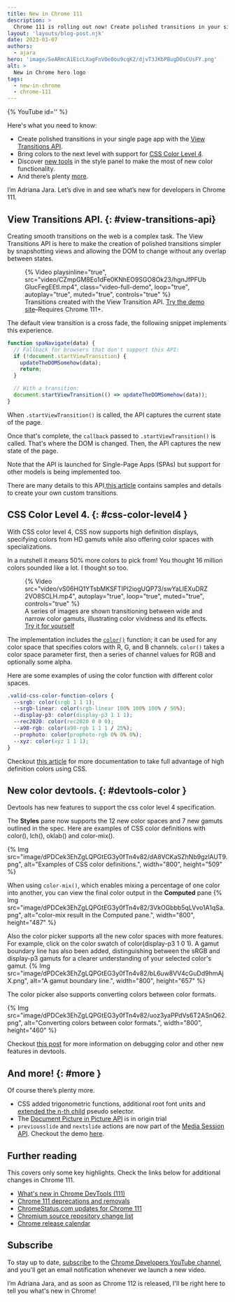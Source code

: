 ```yaml
---
title: New in Chrome 111
description: >
  Chrome 111 is rolling out now! Create polished transitions in your single page app with the View Transitions API, and bring colors to the next level with support for CSS color level 4. Discover new tools in the style panel to make the most of the new color functionality, and there’s plenty more.
layout: 'layouts/blog-post.njk'
date: 2023-03-07
authors:
  - ajara
hero: 'image/SeARmcA1EicLXagFnVOe0ou9cqK2/djvT3JKbPBugDOsCUsFY.png'
alt: >
  New in Chrome hero logo
tags:
  - new-in-chrome
  - chrome-111
---
```


{% YouTube id='' %}

Here's what you need to know:

* Create polished transitions in your single page app with the [View Transitions API](#view-transitions-api).
* Bring colors to the next level with support for [CSS Color Level 4](#css-color-level4).
* Discover [new tools](#devtools-color) in the style panel to make the most of new color functionality.
* And there’s plenty [more](#more).

I’m Adriana Jara. Let’s dive in and see what’s new for developers in Chrome 111.
## View Transitions API. {: #view-transitions-api}
Creating smooth transitions on the web is a complex task.
The View Transitions API is here to make the creation of polished transitions simpler by snapshotting views and allowing the DOM to change without any overlap between states.

<figure>
  {% Video
    playsinline="true",
    src="video/CZmpGM8Eo1dFe0KNhEO9SGO8Ok23/hgnJfPFUbGlucFegEEtl.mp4",
    class="video-full-demo",
    loop="true",
    autoplay="true",
    muted="true",
    controls="true"
  %}
  <figcaption>Transitions created with the View Transition API. <a href="https://http203-playlist.netlify.app/">Try the demo site</a>–Requires Chrome 111+.</figcaption>
</figure>

The default view transition is a cross fade, the following snippet implements this experience.

```js
function spaNavigate(data) {
  // Fallback for browsers that don't support this API:
  if (!document.startViewTransition) {
    updateTheDOMSomehow(data);
    return;
  }

  // With a transition:
  document.startViewTransition(() => updateTheDOMSomehow(data));
}
```


When `.startViewTransition()` is called, the API captures the current state of the page.

Once that's complete, the `callback` passed to `.startViewTransition()` is called. That's where the DOM is changed. Then, the API captures the new state of the page.

Note that the API is launched for Single-Page Apps (SPAs) but support for other models is being implemented too.

There are many details to this API,[this article](/docs/web-platform/view-transitions/) contains samples and details to create your own custom transitions.

## CSS Color Level 4. {: #css-color-level4 }

With CSS color level 4, CSS now supports high definition displays, specifying colors from HD gamuts while also offering color spaces with specializations.

In a nutshell it means 50% more colors to pick from! You thought 16 million colors sounded like a lot. I thought so too.

<figure>
  {% Video
    src="video/vS06HQ1YTsbMKSFTIPl2iogUQP73/swYaLIEXuDRZ2VO8SCLH.mp4",
    autoplay="true",
    loop="true",
    muted="true",
    controls="true"
  %}

  <figcaption>
    A series of images are shown transitioning between wide and narrow color
    gamuts, illustrating color vividness and its effects.<br>
    <a href="https://ciechanow.ski/color-spaces/#:~:text=you%20can%20drag%20the%20slider%20to%20see%20how%20the%20extent%20of%20the%20chromaticity%20triangle%20corresponds%20to%20the%20representable%20colors.">Try it for yourself</a>
  </figcaption>
</figure>

The implementation includes the [`color()`](https://developer.mozilla.org/docs/Web/CSS/color_value/color) function; it can be used for any color space that specifies colors with R, G, and B channels. `color()` takes a color space parameter first, then a series of channel values for RGB and optionally some alpha.

Here are some examples of using the color function with different color spaces.

```css
.valid-css-color-function-colors {
  --srgb: color(srgb 1 1 1);
  --srgb-linear: color(srgb-linear 100% 100% 100% / 50%);
  --display-p3: color(display-p3 1 1 1);
  --rec2020: color(rec2020 0 0 0);
  --a98-rgb: color(a98-rgb 1 1 1 / 25%);
  --prophoto: color(prophoto-rgb 0% 0% 0%);
  --xyz: color(xyz 1 1 1);
}
```

Checkout [this article](/articles/high-definition-css-color-guide/) for more documentation to take full advantage of high definition colors using CSS.

## New color devtools. {: #devtools-color }

Devtools has new features to support the css color level 4 specification.

The **Styles** pane now supports the 12 new color spaces and 7 new gamuts outlined in the spec. Here are examples of CSS color definitions with color(), lch(), oklab() and color-mix().

{% Img src="image/dPDCek3EhZgLQPGtEG3y0fTn4v82/dA8VCKaSZhNb9gzlAUT9.png", alt="Examples of CSS color definitions.", width="800", height="509" %}

When using `color-mix()`,  which enables mixing a percentage of one color into another, you can view the final color output in the **Computed** pane
{% Img src="image/dPDCek3EhZgLQPGtEG3y0fTn4v82/3VkOGbbb5qLVvo1A1qSa.png", alt="color-mix result in the Computed pane.", width="800", height="487" %}

Also the color picker supports all the new color spaces with more features. For example, click on the color swatch of color(display-p3 1 0 1). A gamut boundary line has also been added, distinguishing between the sRGB and display-p3 gamuts for a clearer understanding of your selected color's gamut.
{% Img src="image/dPDCek3EhZgLQPGtEG3y0fTn4v82/bL6uw8VV4cGuDd9hmAjX.png", alt="A gamut boundary line.", width="800", height="657" %}

The color picker also  supports converting colors between color formats.

{% Img src="image/dPDCek3EhZgLQPGtEG3y0fTn4v82/uoz3yaPPdVs6T2ASnQ62.png", alt="Converting colors between color formats.", width="800", height="460" %}

Checkout [this post](/blog/new-in-devtools-111/) for more information on debugging color and other new features in devtools.


## And more! {: #more }

Of course there’s plenty more.

* CSS added trigonometric functions, additional root font units and [extended the n-th child](/articles/css-nth-child-of-s/) pseudo selector.
* The [Document Picture in Picture API](/docs/web-platform/document-picture-in-picture/) is in origin trial
* `previousslide` and `nextslide` actions are now part of the [Media Session API](https://web.dev/media-session). Checkout the demo [here](https://googlechrome.github.io/samples/media-session/slides.html).

## Further reading

This covers only some key highlights. Check the links below for
additional changes in Chrome 111.

* [What's new in Chrome DevTools (111)](/blog/new-in-devtools-111/)
* [Chrome 111 deprecations and removals](/blog/deps-rems-111/)
* [ChromeStatus.com updates for Chrome 111](https://www.chromestatus.com/features#milestone%3D108)
* [Chromium source repository change list](https://chromium.googlesource.com/chromium/src/+log/110.0.5481.186..111.0.5563.53)
* [Chrome release calendar](https://chromiumdash.appspot.com/schedule)

## Subscribe

To stay up to date, [subscribe](https://goo.gl/6FP1a5) to the
[Chrome Developers YouTube channel](https://www.youtube.com/user/ChromeDevelopers/),
and you'll get an email notification whenever we launch a new video.

I’m Adriana Jara, and as soon as Chrome 112 is released, I'll be right here to
tell you what's new in Chrome!
